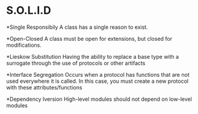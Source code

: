 # S.O.L.I.D

*Single Responsibily
A class has a single reason to exist.

*Open-Closed
A class must be open for extensions, but closed for modifications.

*Lieskow Substitution
Having the ability to replace a base type with a surrogate through the use of protocols or other artifacts

*Interface Segregation
Occurs when a protocol has functions that are not used everywhere it is called.
In this case, you must create a new protocol with these attributes/functions

*Dependency Iversion
High-level modules should not depend on low-level modules

